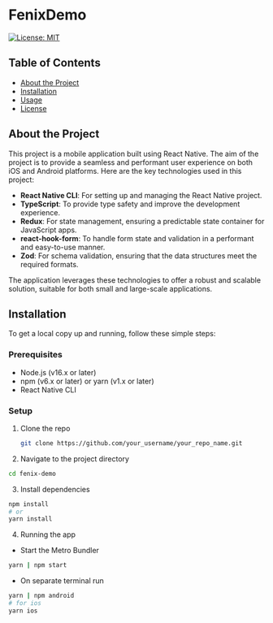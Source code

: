 # FenixDemo

[![License: MIT](https://img.shields.io/badge/License-MIT-yellow.svg)](LICENSE)

## Table of Contents

- [About the Project](#about-the-project)
- [Installation](#installation)
- [Usage](#usage)
- [License](#license)

## About the Project

This project is a mobile application built using React Native. The aim of the project is to provide a seamless and performant user experience on both iOS and Android platforms. Here are the key technologies used in this project:

- **React Native CLI**: For setting up and managing the React Native project.
- **TypeScript**: To provide type safety and improve the development experience.
- **Redux**: For state management, ensuring a predictable state container for JavaScript apps.
- **react-hook-form**: To handle form state and validation in a performant and easy-to-use manner.
- **Zod**: For schema validation, ensuring that the data structures meet the required formats.

The application leverages these technologies to offer a robust and scalable solution, suitable for both small and large-scale applications.

## Installation

To get a local copy up and running, follow these simple steps:

### Prerequisites

- Node.js (v16.x or later)
- npm (v6.x or later) or yarn (v1.x or later)
- React Native CLI

### Setup

1. Clone the repo
   ```sh
   git clone https://github.com/your_username/your_repo_name.git
   ```
2. Navigate to the project directory

```sh
cd fenix-demo
```

3. Install dependencies

```sh
npm install
# or
yarn install
```

4. Running the app

- Start the Metro Bundler

```sh
yarn | npm start
```

- On separate terminal run

```sh
yarn | npm android
# for ios
yarn ios
```
